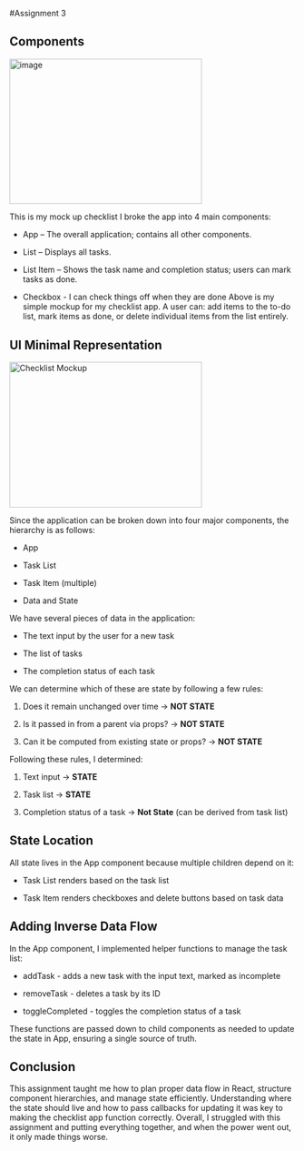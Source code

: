 #Assignment 3
## Components
<img width="339.33" height="255.66" alt="image" src="https://i.imgur.com/HCPDRQp.png" />

This is my mock up checklist
I broke the app into 4 main components:

* App – The overall application; contains all other components.

* List – Displays all tasks.

* List Item – Shows the task name and completion status; users can mark tasks as done.

* Checkbox -  I can check things off when they are done
Above is my simple mockup for my checklist app. A user can: add items to the to-do list, mark items as done, or delete individual items from the list entirely.

## UI Minimal Representation
<img width="339.33" height="255.66" alt="Checklist Mockup" src="https://i.imgur.com/K81fbLM.png" />


Since the application can be broken down into four major components, the hierarchy is as follows:

* App

* Task List

* Task Item (multiple)

* Data and State

We have several pieces of data in the application:

* The text input by the user for a new task

* The list of tasks

* The completion status of each task

We can determine which of these are state by following a few rules:

1. Does it remain unchanged over time → **NOT STATE**

2. Is it passed in from a parent via props? → **NOT STATE**

3. Can it be computed from existing state or props? → **NOT STATE**

Following these rules, I determined:

1. Text input → **STATE**

2. Task list → **STATE**

3. Completion status of a task → **Not State** (can be derived from task list)

## State Location

All state lives in the App component because multiple children depend on it:

* Task List renders based on the task list

* Task Item renders checkboxes and delete buttons based on task data

## Adding Inverse Data Flow

In the App component, I implemented helper functions to manage the task list:

* addTask - adds a new task with the input text, marked as incomplete

* removeTask - deletes a task by its ID

* toggleCompleted - toggles the completion status of a task

These functions are passed down to child components as needed to update the state in App, ensuring a single source of truth.

## Conclusion

This assignment taught me how to plan proper data flow in React, structure component hierarchies, and manage state efficiently. Understanding where the state should live and how to pass callbacks for updating it was key to making the checklist app function correctly. Overall, I struggled with this assignment and putting everything together, and when the power went out, it only made things worse. 